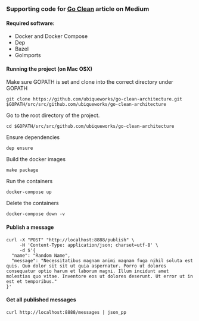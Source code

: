 ### Supporting code for [Go Clean](https://medium.com/@teo2k/go-clean-54c5cd866fe5) article on Medium

#### Required software:
* Docker and Docker Compose
* Dep
* Bazel
* GoImports

#### Running the project (on Mac OSX)

Make sure GOPATH is set and clone into the correct directory under GOPATH
```
git clone https://github.com/ubiqueworks/go-clean-architecture.git $GOPATH/src/src/github.com/ubiqueworks/go-clean-architecture
```

Go to the root directory of the project.
```
cd $GOPATH/src/src/github.com/ubiqueworks/go-clean-architecture
```

Ensure dependencies

```
dep ensure
```

Build the docker images

```
make package
```

Run the containers

```
docker-compose up
```

Delete the containers

```
docker-compose down -v
```

#### Publish a message
```
curl -X "POST" "http://localhost:8888/publish" \
     -H 'Content-Type: application/json; charset=utf-8' \
     -d $'{
  "name": "Random Name",
  "message": "Necessitatibus magnam animi magnam fuga nihil soluta est quis. Quo dolor sit sit ut quia aspernatur. Porro ut dolores consequatur optio harum et laborum magni. Illum incidunt amet molestias quo vitae. Inventore eos ut dolores deserunt. Ut error ut in est et temporibus."
}'
```

#### Get all published messages
```
curl http://localhost:8888/messages | json_pp
```
